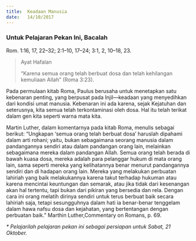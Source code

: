 ```yaml
---
title:  Keadaan Manusia
date:   14/10/2017
---
```


### Untuk Pelajaran Pekan Ini, Bacalah
Rom. 1:16, 17, 22–32; 2:1–10, 17–24; 3:1, 2, 10–18, 23.

> <p>Ayat Hafalan</p>
> “Karena semua orang telah berbuat dosa dan telah kehilangan kemuliaan Allah” (Roma 3:23).

Pada permulaan kitab Roma, Paulus berusaha untuk menetapkan satu kebenaran penting, yang berpusat pada Injil—keadaan yang menyedihkan dari kondisi umat manusia. Kebenaran ini ada karena, sejak Kejatuhan dan seterusnya, kita semua telah terkontaminasi oleh dosa. Hal itu telah terikat dalam gen kita seperti warna mata kita.

Martin Luther, dalam komentarnya pada kitab Roma, menulis sebagai berikut: “Ungkapan ‘semua orang telah berbuat dosa’ haruslah dipahami dalam arti rohani; yaitu, bukan sebagaimana seorang manusia dalam pandangannya sendiri atau dalam pandangan orang lain, melainkan sebagaimana mereka dalam pandangan Allah. Semua orang telah berada di bawah kuasa dosa, mereka adalah para pelanggar hukum di mata orang lain, sama seperti mereka yang kelihatannya benar menurut pandangannya sendiri dan di hadapan orang lain. Mereka yang melakukan perbuatan lahiriah yang baik melakukannya karena takut terhadap hukuman atau karena mencintai keuntungan dan semarak, atau jika tidak dari kesenangan akan hal tertentu, tapi bukan dari pikiran yang bersedia dan rela. Dengan cara ini orang melatih dirinya sendiri untuk terus berbuat baik secara lahiriah saja, tetapi sesungguhnya dalam hati ia benar-benar tenggelam dalam hawa nafsu dosa dan kejahatan, yang bertentangan dengan perbuatan baik.” Marthin Luther,Commentary on Romans, p. 69.

_* Pelajarilah pelajaran pekan ini sebagai persiapan untuk Sabat, 21 Oktober._
